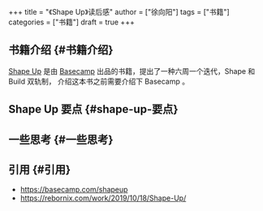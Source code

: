 +++
title = "《Shape Up》读后感"
author = ["徐向阳"]
tags = ["书籍"]
categories = ["书籍"]
draft = true
+++

## 书籍介绍 {#书籍介绍}

[Shape Up](https://basecamp.com/shapeup) 是由 [Basecamp](https://en.wikipedia.org/wiki/Basecamp%5F(company)) 出品的书籍，提出了一种六周一个迭代，Shape 和 Build 双轨制，
介绍这本书之前需要介绍下 Basecamp 。


## Shape Up 要点 {#shape-up-要点}


## 一些思考 {#一些思考}


## 引用 {#引用}

-   <https://basecamp.com/shapeup>
-   <https://rebornix.com/work/2019/10/18/Shape-Up/>